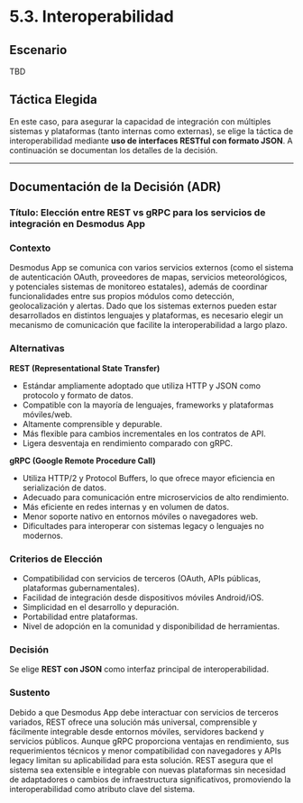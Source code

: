 # 5.3. Interoperabilidad

## Escenario

TBD

## Táctica Elegida

En este caso, para asegurar la capacidad de integración con múltiples sistemas y plataformas (tanto internas como externas), se elige la táctica de interoperabilidad mediante **uso de interfaces RESTful con formato JSON**. A continuación se documentan los detalles de la decisión.

---

## Documentación de la Decisión (ADR)

### Título: **Elección entre REST vs gRPC para los servicios de integración en Desmodus App**

### Contexto

Desmodus App se comunica con varios servicios externos (como el sistema de autenticación OAuth, proveedores de mapas, servicios meteorológicos, y potenciales sistemas de monitoreo estatales), además de coordinar funcionalidades entre sus propios módulos como detección, geolocalización y alertas. Dado que los sistemas externos pueden estar desarrollados en distintos lenguajes y plataformas, es necesario elegir un mecanismo de comunicación que facilite la interoperabilidad a largo plazo.

### Alternativas

**REST (Representational State Transfer)**

- Estándar ampliamente adoptado que utiliza HTTP y JSON como protocolo y formato de datos.
- Compatible con la mayoría de lenguajes, frameworks y plataformas móviles/web.
- Altamente comprensible y depurable.
- Más flexible para cambios incrementales en los contratos de API.
- Ligera desventaja en rendimiento comparado con gRPC.

**gRPC (Google Remote Procedure Call)**

- Utiliza HTTP/2 y Protocol Buffers, lo que ofrece mayor eficiencia en serialización de datos.
- Adecuado para comunicación entre microservicios de alto rendimiento.
- Más eficiente en redes internas y en volumen de datos.
- Menor soporte nativo en entornos móviles o navegadores web.
- Dificultades para interoperar con sistemas legacy o lenguajes no modernos.

### Criterios de Elección

- Compatibilidad con servicios de terceros (OAuth, APIs públicas, plataformas gubernamentales).
- Facilidad de integración desde dispositivos móviles Android/iOS.
- Simplicidad en el desarrollo y depuración.
- Portabilidad entre plataformas.
- Nivel de adopción en la comunidad y disponibilidad de herramientas.

### Decisión

Se elige **REST con JSON** como interfaz principal de interoperabilidad.

### Sustento

Debido a que Desmodus App debe interactuar con servicios de terceros variados, REST ofrece una solución más universal, comprensible y fácilmente integrable desde entornos móviles, servidores backend y servicios públicos. Aunque gRPC proporciona ventajas en rendimiento, sus requerimientos técnicos y menor compatibilidad con navegadores y APIs legacy limitan su aplicabilidad para esta solución. REST asegura que el sistema sea extensible e integrable con nuevas plataformas sin necesidad de adaptadores o cambios de infraestructura significativos, promoviendo la interoperabilidad como atributo clave del sistema.
